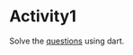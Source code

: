 # Activity1

Solve the <a href="https://drive.google.com/file/d/11A3caks4VMpbMJV7ITqt1rZEZiEabqOD/view">questions</a> using dart.
